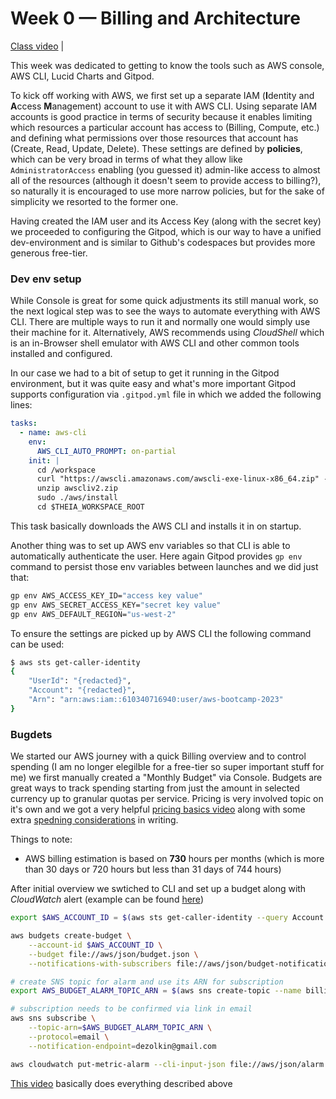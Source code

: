 # Week 0 — Billing and Architecture

[Class video](https://www.youtube.com/watch?v=SG8blanhAOg&list=PLBfufR7vyJJ7k25byhRXJldB5AiwgNnWv&index=13) | 

This week was dedicated to getting to know the tools such as AWS console, AWS CLI, Lucid Charts and Gitpod.

To kick off working with AWS, we first set up a separate IAM (**I**dentity and **A**ccess **M**anagement) account to use it with AWS CLI. Using separate IAM accounts is good practice in terms of security because it enables limiting which resources a particular account has access to (Billing, Compute, etc.) and defining what permissions over those resources that account has (Create, Read, Update, Delete). These settings are defined by **policies**, which can be very broad in terms of what they allow like `AdministratorAccess` enabling (you guessed it) admin-like access to almost all of the resources (although it doesn't seem to provide access to billing?), so naturally it is encouraged to use more narrow policies, but for the sake of simplicity we resorted to the former one.

Having created the IAM user and its Access Key (along with the secret key) we proceeded to configuring the Gitpod, which is our way to have a unified dev-environment and is similar to Github's codespaces but provides more generous free-tier. 

### Dev env setup

While Console is great for some quick adjustments its still manual work, so the next logical step was to see the ways to automate everything with AWS CLI. There are multiple ways to run it and normally one would simply use their machine for it. Alternatively, AWS recommends using *CloudShell* which is an in-Browser shell emulator with AWS CLI and other common tools installed and configured.

In our case we had to a bit of setup to get it running in the Gitpod environment, but it was quite easy and what's more important Gitpod supports configuration via `.gitpod.yml` file in which we added the following lines:

```yaml
tasks:
  - name: aws-cli
    env:
      AWS_CLI_AUTO_PROMPT: on-partial
    init: |
      cd /workspace
      curl "https://awscli.amazonaws.com/awscli-exe-linux-x86_64.zip" -o "awscliv2.zip"
      unzip awscliv2.zip
      sudo ./aws/install
      cd $THEIA_WORKSPACE_ROOT
```

This task basically downloads the AWS CLI and installs it in on startup.

Another thing was to set up AWS env variables so that CLI is able to automatically authenticate the user. Here again Gitpod provides `gp env` command to persist those env variables between launches and we did just that:

```bash
gp env AWS_ACCESS_KEY_ID="access key value"
gp env AWS_SECRET_ACCESS_KEY="secret key value"
gp env AWS_DEFAULT_REGION="us-west-2"
```

To ensure the settings are picked up by AWS CLI the following command can be used:
```bash
$ aws sts get-caller-identity
{
    "UserId": "{redacted}",
    "Account": "{redacted}",
    "Arn": "arn:aws:iam::610340716940:user/aws-bootcamp-2023"
}
```

### Bugdets

We started our AWS journey with a quick Billing overview and to control spending (I am no longer elegilble for a free-tier so super important stuff for me) we first manually created a "Monthly Budget" via Console. Budgets are great ways to track spending starting from just the amount in selected currency up to granular quotas per service. Pricing is very involved topic on it's own and we got a very helpful [pricing basics video](https://www.youtube.com/watch?v=OVw3RrlP-sI&list=PLBfufR7vyJJ7k25byhRXJldB5AiwgNnWv&index=14) along with some extra [spedning considerations](https://docs.google.com/document/d/10Hec7Or1ZUedl0ye-05mVPhYFR5-ySh2K8ZbFqTxu1w/edit#) in writing.

Things to note:
- AWS billing estimation is based on **730** hours per months (which is more than 30 days or 720 hours but less than 31 days of 744 hours)

After initial overview we swtiched to CLI and set up a budget along with *CloudWatch* alert (example can be found [here](https://aws.amazon.com/premiumsupport/knowledge-center/cloudwatch-estimatedcharges-alarm/))

```bash
export $AWS_ACCOUNT_ID = $(aws sts get-caller-identity --query Account --output text)

aws budgets create-budget \
    --account-id $AWS_ACCOUNT_ID \
    --budget file://aws/json/budget.json \
    --notifications-with-subscribers file://aws/json/budget-notifications.json

# create SNS topic for alarm and use its ARN for subscription
export AWS_BUDGET_ALARM_TOPIC_ARN = $(aws sns create-topic --name billing-alarm --query TopicArn)

# subscription needs to be confirmed via link in email
aws sns subscribe \
    --topic-arn=$AWS_BUDGET_ALARM_TOPIC_ARN \
    --protocol=email \
    --notification-endpoint=dezolkin@gmail.com

aws cloudwatch put-metric-alarm --cli-input-json file://aws/json/alarm.json
```

[This video](https://www.youtube.com/watch?v=OdUnNuKylHg&list=PLBfufR7vyJJ7k25byhRXJldB5AiwgNnWv&index=15) basically does everything described above